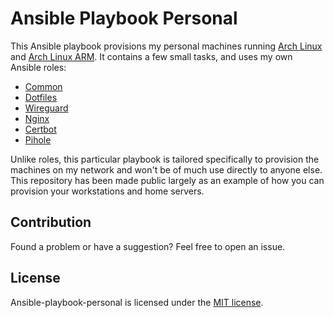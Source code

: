 # Ansible Playbook Personal

This Ansible playbook provisions my personal machines running [Arch Linux](https://www.archlinux.org/) and [Arch Linux ARM](https://archlinuxarm.org/). It contains a few small tasks, and uses my own Ansible roles:

- [Common](https://github.com/zaszi/ansible-role-common)
- [Dotfiles](https://github.com/zaszi/ansible-role-dotfiles)
- [Wireguard](https://github.com/zaszi/ansible-role-wireguard)
- [Nginx](https://github.com/zaszi/ansible-role-nginx)
- [Certbot](https://github.com/zaszi/ansible-role-certbot)
- [Pihole](https://github.com/zaszi/ansible-role-pihole)

Unlike roles, this particular playbook is tailored specifically to provision the machines on my network and won't be of much use directly to anyone else. This repository has been made public largely as an example of how you can provision your workstations and home servers.

## Contribution

Found a problem or have a suggestion? Feel free to open an issue.

## License

Ansible-playbook-personal is licensed under the [MIT license](LICENSE).
